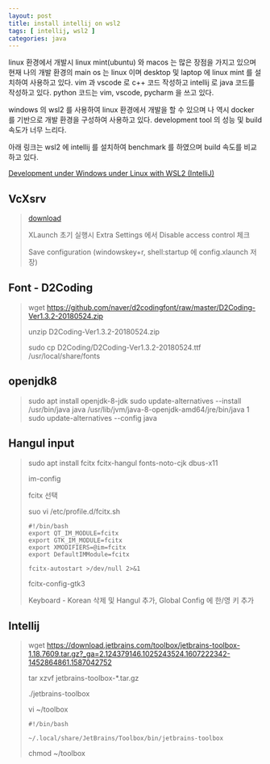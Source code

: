 ```yaml
---
layout: post
title: install intellij on wsl2
tags: [ intellij, wsl2 ]
categories: java
---
```




linux 환경에서 개발시 linux mint(ubuntu) 와 macos 는 많은 장점을 가지고 있으며 현재 나의 개발 환경의 main os 는 linux 이며 desktop 및 laptop 에 linux mint 를 설치하여 사용하고 있다. vim 과 vscode 로 c++ 코드 작성하고 intellij 로 java 코드를 작성하고 있다.  python 코드는 vim, vscode, pycharm 을 쓰고 있다.



windows 의 wsl2 를 사용하여 linux 환경에서 개발을 할 수 있으며 나 역시 docker 를 기반으로 개발 환경을 구성하여 사용하고 있다. development tool 의 성능 및 build 속도가 너무 느리다.



아래 링크는 wsl2 에 intellij 를 설치하여 benchmark 를 하였으며 build 속도를 비교하고 있다.

[Development under Windows under Linux with WSL2 (IntelliJ)](https://medium.com/@ragin/development-under-windows-under-linux-with-wsl2-intellij-860daf601b61)



## VcXsrv

> [download](https://sourceforge.net/projects/vcxsrv/files/latest/download)
>
> XLaunch 초기 실행시 Extra Settings 에서 Disable access control 체크
>
> Save configuration (windowskey+r, shell:startup 에 config.xlaunch 저장)

## Font - D2Coding

> wget https://github.com/naver/d2codingfont/raw/master/D2Coding-Ver1.3.2-20180524.zip
>
> unzip D2Coding-Ver1.3.2-20180524.zip
>
> sudo cp D2Coding/D2Coding-Ver1.3.2-20180524.ttf /usr/local/share/fonts

## openjdk8

> sudo apt install openjdk-8-jdk
> sudo update-alternatives --install /usr/bin/java java /usr/lib/jvm/java-8-openjdk-amd64/jre/bin/java 1
> sudo update-alternatives --config java

## Hangul input

> sudo apt install fcitx fcitx-hangul fonts-noto-cjk dbus-x11
>
> im-config
>
> fcitx 선택
>
> suo vi /etc/profile.d/fcitx.sh
>
> ```
>#!/bin/bash
> export QT_IM_MODULE=fcitx
> export GTK_IM_MODULE=fcitx
> export XMODIFIERS=@im=fcitx
> export DefaultIMModule=fcitx
> 
> fcitx-autostart >/dev/null 2>&1
> ```
> 
> fcitx-config-gtk3
>
> Keyboard - Korean 삭제 및 Hangul 추가, Global Config 에 한/영 키 추가

## Intellij

> wget https://download.jetbrains.com/toolbox/jetbrains-toolbox-1.18.7609.tar.gz?_ga=2.124379146.1025243524.1607222342-1452864861.1587042752
>
> tar xzvf jetbrains-toolbox-*.tar.gz
>
> ./jetbrains-toolbox
>
> vi ~/toolbox
>
> ```
> #!/bin/bash
> 
> ~/.local/share/JetBrains/Toolbox/bin/jetbrains-toolbox
> ```
>
> chmod ~/toolbox